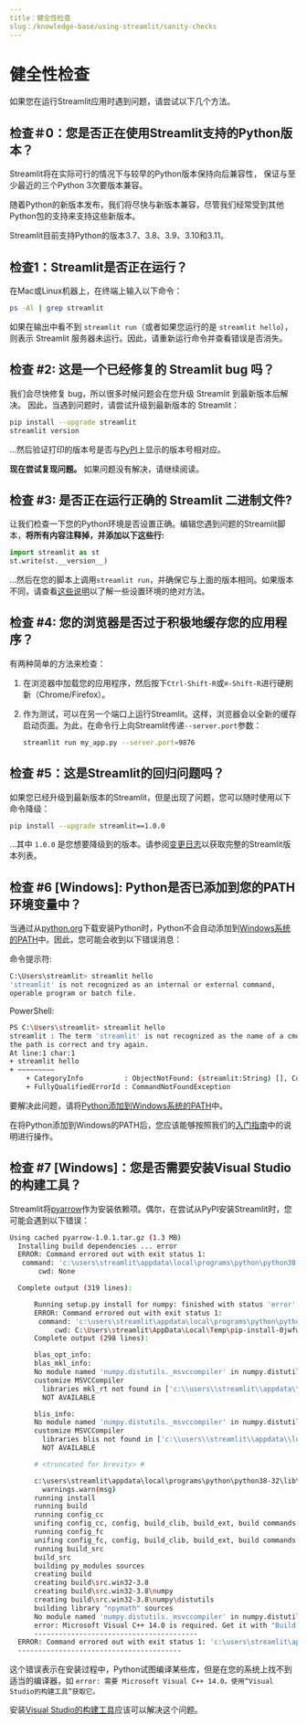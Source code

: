 ```yaml
---
title：健全性检查
slug：/knowledge-base/using-streamlit/sanity-checks
---
```


# 健全性检查

如果您在运行Streamlit应用时遇到问题，请尝试以下几个方法。

## 检查＃0：您是否正在使用Streamlit支持的Python版本？

Streamlit将在实际可行的情况下与较早的Python版本保持向后兼容性，
保证与至少最近的三个Python 3次要版本兼容。

随着Python的新版本发布，我们将尽快与新版本兼容，尽管我们经常受到其他Python包的支持来支持这些新版本。

Streamlit目前支持Python的版本3.7、3.8、3.9、3.10和3.11。

## 检查1：Streamlit是否正在运行？

在Mac或Linux机器上，在终端上输入以下命令：

```bash
ps -Al | grep streamlit
```

如果在输出中看不到 `streamlit run`（或者如果您运行的是 `streamlit hello`），
则表示 Streamlit 服务器未运行。因此，请重新运行命令并查看错误是否消失。

## 检查 #2: 这是一个已经修复的 Streamlit bug 吗？

我们会尽快修复 bug，所以很多时候问题会在您升级 Streamlit 到最新版本后解决。
因此，当遇到问题时，请尝试升级到最新版本的 Streamlit：

```bash
pip install --upgrade streamlit
streamlit version
```

...然后验证打印的版本号是否与[PyPI](https://pypi.org/project/streamlit/)上显示的版本号相对应。

**现在尝试复现问题。** 如果问题没有解决，请继续阅读。

## 检查 #3: 是否正在运行正确的 Streamlit 二进制文件?

让我们检查一下您的Python环境是否设置正确。编辑您遇到问题的Streamlit脚本，**将所有内容注释掉，并添加以下这些行:**

```python
import streamlit as st
st.write(st.__version__)
```

...然后在您的脚本上调用`streamlit run`，并确保它与上面的版本相同。如果版本不同，请查看[这些说明](/library/get-started/installation)以了解一些设置环境的绝对方法。

## 检查 #4: 您的浏览器是否过于积极地缓存您的应用程序？

有两种简单的方法来检查：

1. 在浏览器中加载您的应用程序，然后按下`Ctrl-Shift-R`或`⌘-Shift-R`进行硬刷新（Chrome/Firefox）。

2. 作为测试，可以在另一个端口上运行Streamlit。这样，浏览器会以全新的缓存启动页面。为此，在命令行上向Streamlit传递`--server.port`参数：

   ```bash
   streamlit run my_app.py --server.port=9876
   ```

## 检查 #5：这是Streamlit的回归问题吗？

如果您已经升级到最新版本的Streamlit，但是出现了问题，您可以随时使用以下命令降级：

```bash
pip install --upgrade streamlit==1.0.0
```

...其中 `1.0.0` 是您想要降级到的版本。请参阅[变更日志](/library/changelog)以获取完整的Streamlit版本列表。

## 检查 #6 [Windows]: Python是否已添加到您的PATH环境变量中？

当通过从[python.org](https://www.python.org/downloads/)下载安装Python时，Python不会自动添加到[Windows系统的PATH](https://www.howtogeek.com/118594/how-to-edit-your-system-path-for-easy-command-line-access)中。因此，您可能会收到以下错误消息：

命令提示符:

```bash
C:\Users\streamlit> streamlit hello
'streamlit' is not recognized as an internal or external command,
operable program or batch file.
```

PowerShell:

```bash
PS C:\Users\streamlit> streamlit hello
streamlit : The term 'streamlit' is not recognized as the name of a cmdlet, function, script file, or operable program. Check the spelling of the name, or if a path was included, verify that
the path is correct and try again.
At line:1 char:1
+ streamlit hello
+ ~~~~~~~~~
    + CategoryInfo          : ObjectNotFound: (streamlit:String) [], CommandNotFoundException
    + FullyQualifiedErrorId : CommandNotFoundException
```

要解决此问题，请将[Python添加到Windows系统的PATH](https://datatofish.com/add-python-to-windows-path/)中。

在将Python添加到Windows的PATH后，您应该能够按照我们的[入门指南](/library/get-started)中的说明进行操作。

## 检查 #7 [Windows]：您是否需要安装Visual Studio的构建工具？

Streamlit将[pyarrow](https://arrow.apache.org/docs/python/)作为安装依赖项。偶尔，在尝试从PyPI安装Streamlit时，您可能会遇到以下错误：

```bash
Using cached pyarrow-1.0.1.tar.gz (1.3 MB)
  Installing build dependencies ... error
  ERROR: Command errored out with exit status 1:
   command: 'c:\users\streamlit\appdata\local\programs\python\python38-32\python.exe' 'c:\users\streamlit\appdata\local\programs\python\python38-32\lib\site-packages\pip' install --ignore-installed --no-user --prefix 'C:\Users\streamlit\AppData\Local\Temp\pip-build-env-s7owjrle\overlay' --no-warn-script-location --no-binary :none: --only-binary :none: -i https://pypi.org/simple -- 'cython >= 0.29' 'numpy==1.14.5; python_version<'"'"'3.7'"'"'' 'numpy==1.16.0; python_version>='"'"'3.7'"'"'' setuptools setuptools_scm wheel
       cwd: None

  Complete output (319 lines):

      Running setup.py install for numpy: finished with status 'error'
      ERROR: Command errored out with exit status 1:
       command: 'c:\users\streamlit\appdata\local\programs\python\python38-32\python.exe' -u -c 'import sys, setuptools, tokenize; sys.argv[0] = '"'"'C:\\Users\\streamlit\\AppData\\Local\\Temp\\pip-install-0jwfwx_u\\numpy\\setup.py'"'"'; __file__='"'"'C:\\Users\\streamlit\\AppData\\Local\\Temp\\pip-install-0jwfwx_u\\numpy\\setup.py'"'"';f=getattr(tokenize, '"'"'open'"'"', open)(__file__);code=f.read().replace('"'"'\r\n'"'"', '"'"'\n'"'"');f.close();exec(compile(code, __file__, '"'"'exec'"'"'))' install --record 'C:\Users\streamlit\AppData\Local\Temp\pip-record-eys4l2gc\install-record.txt' --single-version-externally-managed --prefix 'C:\Users\streamlit\AppData\Local\Temp\pip-build-env-s7owjrle\overlay' --compile --install-headers 'C:\Users\streamlit\AppData\Local\Temp\pip-build-env-s7owjrle\overlay\Include\numpy'
           cwd: C:\Users\streamlit\AppData\Local\Temp\pip-install-0jwfwx_u\numpy\
      Complete output (298 lines):

      blas_opt_info:
      blas_mkl_info:
      No module named 'numpy.distutils._msvccompiler' in numpy.distutils; trying from distutils
      customize MSVCCompiler
        libraries mkl_rt not found in ['c:\\users\\streamlit\\appdata\\local\\programs\\python\\python38-32\\lib', 'C:\\', 'c:\\users\\streamlit\\appdata\\local\\programs\\python\\python38-32\\libs']
        NOT AVAILABLE

      blis_info:
      No module named 'numpy.distutils._msvccompiler' in numpy.distutils; trying from distutils
      customize MSVCCompiler
        libraries blis not found in ['c:\\users\\streamlit\\appdata\\local\\programs\\python\\python38-32\\lib', 'C:\\', 'c:\\users\\streamlit\\appdata\\local\\programs\\python\\python38-32\\libs']
        NOT AVAILABLE

      # <truncated for brevity> #

      c:\users\streamlit\appdata\local\programs\python\python38-32\lib\distutils\dist.py:274: UserWarning: Unknown distribution option: 'define_macros'
        warnings.warn(msg)
      running install
      running build
      running config_cc
      unifing config_cc, config, build_clib, build_ext, build commands --compiler options
      running config_fc
      unifing config_fc, config, build_clib, build_ext, build commands --fcompiler options
      running build_src
      build_src
      building py_modules sources
      creating build
      creating build\src.win32-3.8
      creating build\src.win32-3.8\numpy
      creating build\src.win32-3.8\numpy\distutils
      building library "npymath" sources
      No module named 'numpy.distutils._msvccompiler' in numpy.distutils; trying from distutils
      error: Microsoft Visual C++ 14.0 is required. Get it with "Build Tools for Visual Studio": https://visualstudio.microsoft.com/downloads/
      ----------------------------------------
  ERROR: Command errored out with exit status 1: 'c:\users\streamlit\appdata\local\programs\python\python38-32\python.exe' -u -c 'import sys, setuptools, tokenize; sys.argv[0] = '"'"'C:\\Users\\streamlit\\AppData\\Local\\Temp\\pip-install-0jwfwx_u\\numpy\\setup.py'"'"'; __file__='"'"'C:\\Users\\streamlit\\AppData\\Local\\Temp\\pip-install-0jwfwx_u\\numpy\\setup.py'"'"';f=getattr(tokenize, '"'"'open'"'"', open)(__file__);code=f.read().replace('"'"'\r\n'"'"', '"'"'\n'"'"');f.close();exec(compile(code, __file__, '"'"'exec'"'"'))' install --record 'C:\Users\streamlit\AppData\Local\Temp\pip-record-eys4l2gc\install-record.txt' --single-version-externally-managed --prefix 'C:\Users\streamlit\AppData\Local\Temp\pip-build-env-s7owjrle\overlay' --compile --install-headers 'C:\Users\streamlit\AppData\Local\Temp\pip-build-env-s7owjrle\overlay\Include\numpy' Check the logs for full command output.
  ----------------------------------------
```

这个错误表示在安装过程中，Python试图编译某些库，但是在您的系统上找不到适当的编译器，如 `error: 需要 Microsoft Visual C++ 14.0。使用“Visual Studio的构建工具”获取它。`

安装[Visual Studio的构建工具](https://visualstudio.microsoft.com/downloads/)应该可以解决这个问题。
